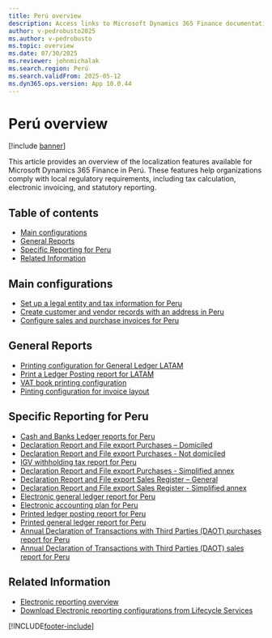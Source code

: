 ```yaml
---
title: Perú overview
description: Access links to Microsoft Dynamics 365 Finance documentation resources for Perú, including links that direct to resources about electronic invoicing.
author: v-pedrobusto2025
ms.author: v-pedrobusto
ms.topic: overview
ms.date: 07/30/2025
ms.reviewer: johnmichalak
ms.search.region: Perú
ms.search.validFrom: 2025-05-12
ms.dyn365.ops.version: App 10.0.44
---
```



# Perú overview

[!include [banner](../../includes/banner.md)]

This article provides an overview of the localization features available for Microsoft Dynamics 365 Finance in Perú. These features help organizations comply with local regulatory requirements, including tax calculation, electronic invoicing, and statutory reporting.

## Table of contents

- [Main configurations](#main-configurations)
- [General Reports](#general-reports)
- [Specific Reporting for Peru](#specific-reporting-for-peru)
- [Related Information](#related-information)

## Main configurations

- [Set up a legal entity and tax information for Peru](ltm-set-up-legal-entity-and-tax-peru.md)
- [Create customer and vendor records with an address in Peru](ltm-create-customer-and-vendor-peru.md)
- [Configure sales and purchase invoices for Peru](ltm-configure-invoices-peru.md)


## General Reports
- [Printing configuration for General Ledger LATAM](ltm-general-ledger.md)
- [Print a Ledger Posting report for LATAM](ltm-ledger-posting-report.md)
- [VAT book printing configuration](ltm-vat-book.md)
- [Pinting configuration for invoice layout](ltm-invoice-layout-print.md)


## Specific Reporting for Peru

- [Cash and Banks Ledger reports for Peru](ltm-peru-cash-bank-report.md)
- [Declaration Report and File export Purchases – Domiciled](ltm-peru-rce-domiciled-report.md)
- [Declaration Report and File export Purchases - Not domiciled](ltm-peru-rce-not-domiciled-report.md)
- [IGV withholding tax report for Peru](ltm-peru-withholding-file.md)
- [Declaration Report and File export Purchases - Simplified annex](ltm-peru-rce-simplified-report.md)
- [Declaration Report and File export Sales Register – General](ltm-peru-rvie-report.md)
- [Declaration Report and File export Sales Register - Simplified annex](ltm-peru-rvie-simplified-report.md)
- [Electronic general ledger report for Peru](ltm-peru-electronic-general-ledger.md)
- [Electronic accounting plan for Peru](ltm-peru-accounting-plan.md)
- [Printed ledger posting report for Peru](ltm-peru-printed-ledger-posting-report.md)
- [Printed general ledger report for Peru](ltm-peru-printed-general-ledger.md)
- [Annual Declaration of Transactions with Third Parties (DAOT) purchases report for Peru](ltm-peru-daot-purchase-report.md)
- [Annual Declaration of Transactions with Third Parties (DAOT) sales report for Peru](ltm-peru-daot-sales-report.md)


## Related Information

- [Electronic reporting overview](../../../fin-ops-core/dev-itpro/analytics/general-electronic-reporting.md)
- [Download Electronic reporting configurations from Lifecycle Services](../../../fin-ops-core/dev-itpro/analytics/download-electronic-reporting-configuration-lcs.md)

[!INCLUDE[footer-include](../../../includes/footer-banner.md)]
